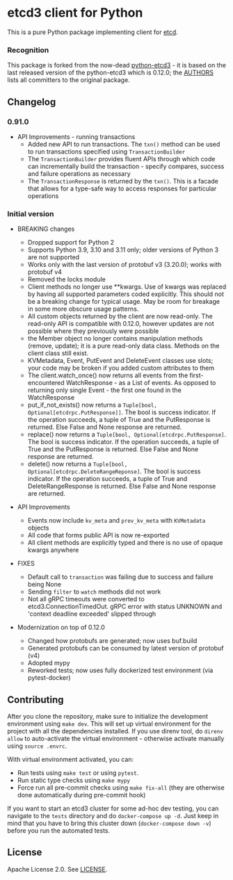 # etcd3 client for Python

This is a pure Python package implementing client for [etcd](https://etcd.io/).

### Recognition

This package is forked from the now-dead [python-etcd3](https://github.com/kragniz/python-etcd3/) - it is based on
the last released version of the python-etcd3 which is 0.12.0; the [AUTHORS](./AUTHORS.md) lists all committers
to the original package.

## Changelog

### 0.91.0

- API Improvements - running transactions
  - Added new API to run transactions. The `txn()` method can be used to run transactions specified using `TransactionBuilder`
  - The `TransactionBuilder` provides fluent APIs through which code can incrementally build the transaction - specify
    compares, success and failure operations as necessary
  - The `TransactionResponse` is returned by the `txn()`. This is a facade that allows for a type-safe way to access
    responses for particular operations


### Initial version

- BREAKING changes
  - Dropped support for Python 2
  - Supports Python 3.9, 3.10 and 3.11 only; older versions of Python 3 are not supported
  - Works only with the last version of protobuf v3 (3.20.0); works with protobuf v4
  - Removed the locks module
  - Client methods no longer use **kwargs. Use of kwargs was replaced by having all supported parameters coded
    explicitly. This should not be a breaking change for typical usage. May be room for breakage in some more obscure
    usage patterns.
  - All custom objects returned by the client are now read-only. The read-only API is compatible with 0.12.0, however
    updates are not possible where they previously were possible
  - the Member object no longer contains manipulation methods (remove, update); it is a pure read-only data class.
    Methods on the client class still exist.
  - KVMetadata, Event, PutEvent and DeleteEvent classes use slots; your code may be broken if you added custom
    attributes to them
  - The client.watch_once() now returns all events from the first-encountered WatchResponse - as a List of events.
    As opposed to returning only single Event - the first one found in the WatchResponse
  - put_if_not_exists() now returns a `Tuple[bool, Optional[etcdrpc.PutResponse]]`. The bool is success indicator. If
    the operation succeeds, a tuple of True and the PutResponse is returned. Else False and None response are returned.
  - replace() now returns a `Tuple[bool, Optional[etcdrpc.PutResponse]`. The bool is success indicator. If the
    operation succeeds, a tuple of True and the PutResponse is returned. Else False and None response are returned.
  - delete() now returns a `Tuple[bool, Optional[etcdrpc.DeleteRangeReponse]`. The bool is success indicator. If
    the operation succeeds, a tuple of True and DeleteRangeResponse is returned. Else False and None response are
    returned.

- API Improvements
  - Events now include `kv_meta` and `prev_kv_meta` with `KVMetadata` objects
  - All code that forms public API is now re-exported
  - All client methods are explicitly typed and there is no use of opaque kwargs anywhere

- FIXES
  - Default call to `transaction` was failing due to success and failure being None
  - Sending `filter` to `watch` methods did not work
  - Not all gRPC timeouts were converted to etcd3.ConnectionTimedOut. gRPC error with status UNKNOWN and
    'context deadline exceeded' slipped through

- Modernization on top of 0.12.0
    - Changed how protobufs are generated; now uses buf.build
    - Generated protobufs can be consumed by latest version of protobuf (v4)
    - Adopted mypy
    - Reworked tests; now uses fully dockerized test environment (via pytest-docker)

## Contributing

After you clone the repository, make sure to initialize the development environment using `make dev`. This will set
up virtual environment for the project with all the dependencies installed. If you use direnv tool, do `direnv allow`
to auto-activate the virtual environment - otherwise activate manually using `source .envrc`.

With virtual environment activated, you can:

- Run tests using `make test` or using `pytest`.
- Run static type checks using `make mypy`
- Force run all pre-commit checks using `make fix-all` (they are otherwise done automatically during pre-commit hook)

If you want to start an etcd3 cluster for some ad-hoc dev testing, you can navigate to the `tests` directory and do
`docker-compose up -d`. Just keep in mind that you have to bring this cluster down (`docker-compose down -v`) before
you run the automated tests.

## License

Apache License 2.0. See [LICENSE](./LICENSE).
